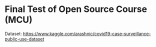 # Final Test of Open Source Course (MCU)

Dataset:
https://www.kaggle.com/arashnic/covid19-case-surveillance-public-use-dataset
